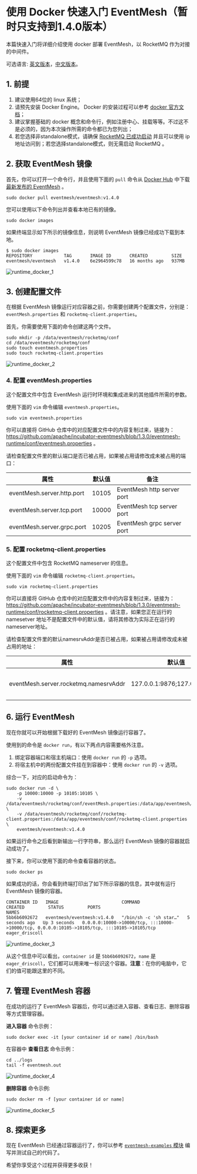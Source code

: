 # 使用 Docker 快速入门 EventMesh（暂时只支持到1.4.0版本）

本篇快速入门将详细介绍使用 docker 部署 EventMesh，以 RocketMQ 作为对接的中间件。

可选语言: [英文版本](../../en/instructions/eventmesh-runtime-quickstart-with-docker.md)，[中文版本](02-runtime-with-docker.md)。

## 1. 前提

1. 建议使用64位的 linux 系统；
2. 请预先安装 Docker Engine。 Docker 的安装过程可以参考 [docker 官方文档](https://docs.docker.com/engine/install/)；
3. 建议掌握基础的 docker 概念和命令行，例如注册中心、挂载等等。不过这不是必须的，因为本次操作所需的命令都已为您列出；
4. 若您选择非standalone模式，请确保 [RocketMQ 已成功启动](https://rocketmq.apache.org/docs/quick-start/) 并且可以使用 ip 地址访问到；若您选择standalone模式，则无需启动 RocketMQ 。

## 2. 获取 EventMesh 镜像

首先，你可以打开一个命令行，并且使用下面的 ```pull``` 命令从 [Docker Hub](https://registry.hub.docker.com/r/eventmesh/eventmesh/tags) 中下载[最新发布的 EventMesh](https://eventmesh.apache.org/events/release-notes/v1.3.0/) 。

```shell
sudo docker pull eventmesh/eventmesh:v1.4.0
```

您可以使用以下命令列出并查看本地已有的镜像。

```shell
sudo docker images
```

如果终端显示如下所示的镜像信息，则说明 EventMesh 镜像已经成功下载到本地。

```shell
$ sudo docker images
REPOSITORY            TAG       IMAGE ID       CREATED         SIZE
eventmesh/eventmesh   v1.4.0    6e2964599c78   16 months ago   937MB
```

![runtime_docker_1](/images/install/runtime_docker_1.png)

## 3. 创建配置文件

在根据 EventMesh 镜像运行对应容器之前，你需要创建两个配置文件，分别是：```eventMesh.properties``` 和 ```rocketmq-client.properties```。

首先，你需要使用下面的命令创建这两个文件。

```shell
sudo mkdir -p /data/eventmesh/rocketmq/conf
cd /data/eventmesh/rocketmq/conf
sudo touch eventmesh.properties
sudo touch rocketmq-client.properties
```
![runtime_docker_2](/images/install/runtime_docker_2.png)

### 4. 配置 eventMesh.properties

这个配置文件中包含 EventMesh 运行时环境和集成进来的其他插件所需的参数。

使用下面的 ```vim``` 命令编辑 ```eventmesh.properties```。

```shell
sudo vim eventmesh.properties
```

你可以直接将 GitHub 仓库中的对应配置文件中的内容复制过来，链接为：<https://github.com/apache/incubator-eventmesh/blob/1.3.0/eventmesh-runtime/conf/eventmesh.properties> 。

请检查配置文件里的默认端口是否已被占用，如果被占用请修改成未被占用的端口：

| 属性                         | 默认值   | 备注                         |
|----------------------------|-------|----------------------------|
| eventMesh.server.http.port | 10105 | EventMesh http server port |
| eventMesh.server.tcp.port  | 10000 | EventMesh tcp server port  |
| eventMesh.server.grpc.port | 10205 | EventMesh grpc server port |

### 5. 配置 rocketmq-client.properties

这个配置文件中包含 RocketMQ nameserver 的信息。

使用下面的 ```vim``` 命令编辑 ```rocketmq-client.properties```。

```shell
sudo vim rocketmq-client.properties
```

你可以直接将 GitHub 仓库中的对应配置文件中的内容复制过来，链接为：<https://github.com/apache/incubator-eventmesh/blob/1.3.0/eventmesh-runtime/conf/rocketmq-client.properties> 。请注意，如果您正在运行的 namesetver 地址不是配置文件中的默认值，请将其修改为实际正在运行的nameserver地址。

请检查配置文件里的默认namesrvAddr是否已被占用，如果被占用请修改成未被占用的地址：

| 属性                                    | 默认值                           | 备注                               |
|---------------------------------------|-------------------------------|----------------------------------|
| eventMesh.server.rocketmq.namesrvAddr | 127.0.0.1:9876;127.0.0.1:9876 | RocketMQ namesrv default address |

## 6. 运行 EventMesh

现在你就可以开始根据下载好的 EventMesh 镜像运行容器了。

使用到的命令是 ```docker run```，有以下两点内容需要格外注意。

1. 绑定容器端口和宿主机端口：使用 ```docker run``` 的 ```-p``` 选项。
2. 将宿主机中的两份配置文件挂在到容器中：使用 ```docker run``` 的 ```-v``` 选项。

综合一下，对应的启动命令为：

```shell
sudo docker run -d \
    -p 10000:10000 -p 10105:10105 \
    -v /data/eventmesh/rocketmq/conf/eventMesh.properties:/data/app/eventmesh/conf/eventMesh.properties \
    -v /data/eventmesh/rocketmq/conf/rocketmq-client.properties:/data/app/eventmesh/conf/rocketmq-client.properties \
    eventmesh/eventmesh:v1.4.0
```

如果运行命令之后看到新输出一行字符串，那么运行 EventMesh 镜像的容器就启动成功了。

接下来，你可以使用下面的命令查看容器的状态。

```shell
sudo docker ps
```

如果成功的话，你会看到终端打印出了如下所示容器的信息，其中就有运行 EventMesh 镜像的容器。

```shell
CONTAINER ID   IMAGE                        COMMAND                  CREATED         STATUS         PORTS                                                                                          NAMES
5bb6b6092672   eventmesh/eventmesh:v1.4.0   "/bin/sh -c 'sh star…"   5 seconds ago   Up 3 seconds   0.0.0.0:10000->10000/tcp, :::10000->10000/tcp, 0.0.0.0:10105->10105/tcp, :::10105->10105/tcp   eager_driscoll
```

![runtime_docker_3](/images/install/runtime_docker_3.png)

从这个信息中可以看出，```container id``` 是 ```5bb6b6092672```，```name``` 是 ```eager_driscoll```，它们都可以用来唯一标识这个容器。**注意**：在你的电脑中，它们的值可能跟这里的不同。

## 7. 管理 EventMesh 容器

在成功的运行了 EventMesh 容器后，你可以通过进入容器、查看日志、删除容器等方式管理容器。

**进入容器** 命令示例：

```shell
sudo docker exec -it [your container id or name] /bin/bash
```

在容器中 **查看日志** 命令示例：

```shell
cd ../logs
tail -f eventmesh.out
```

![runtime_docker_4](/images/install/runtime_docker_4.png)

**删除容器** 命令示例:

```shell
sudo docker rm -f [your container id or name]
```

![runtime_docker_5](/images/install/runtime_docker_5.png)

## 8. 探索更多

现在 EventMesh 已经通过容器运行了，你可以参考 [```eventmesh-examples``` 模块](https://github.com/apache/incubator-eventmesh/tree/master/eventmesh-examples) 编写并测试自己的代码了。

希望你享受这个过程并获得更多收获！
